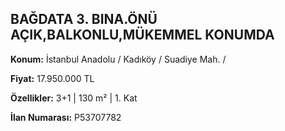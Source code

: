 ## BAĞDATA 3. BINA.ÖNÜ AÇIK,BALKONLU,MÜKEMMEL KONUMDA

**Konum:** İstanbul Anadolu / Kadıköy / Suadiye Mah. /

**Fiyat:** 17.950.000 TL

**Özellikler:** 3+1 | 130 m² | 1. Kat

**İlan Numarası:** P53707782
